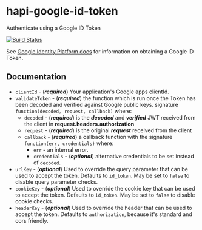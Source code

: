 # hapi-google-id-token
Authenticate using a Google ID Token

[![Build Status](https://travis-ci.org/wwalser/hapi-google-id-token.svg?branch=master)](https://travis-ci.org/wwalser/hapi-google-id-token)

See [Google Identity Platform docs](https://developers.google.com/identity/sign-in/web/backend-auth) for information on obtaining a Google ID Token.


## Documentation

- `clientId` - (***required***) Your application's Google apps clientId.
- `validateToken` - (***required***) the function which is run once the Token has been decoded and verified against Google public keys.
 signature `function(decoded, request, callback)` where:
    - `decoded` - (***required***) is the ***decoded*** and ***verified*** JWT received from the client in **request.headers.authorization**
    - `request` - (***required***) is the original ***request*** received from the client
    - `callback` - (***required***) a callback function with the signature `function(err, credentials)` where:
        - `err` - an internal error.
        - `credentials` - (***optional***) alternative credentials to be set instead of `decoded`.
- `urlKey` - (***optional***) Used to override the query parameter that can be used to accept the token. Defaults to `id_token`. May be set to `false` to disable query parameter checks.
- `cookieKey` - (***optional***) Used to override the cookie key that can be used to accept the token. Defaults to `id_token`. May be set to `false` to disable cookie checks.
- `headerKey` - (***optional***) Used to override the header that can be used to accept the token. Defaults to `authorization`, because it's standard and cors friendly.